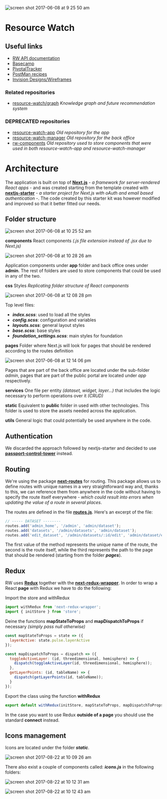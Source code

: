 ![screen shot 2017-06-08 at 9 25 50 am](https://user-images.githubusercontent.com/545342/26916938-86333e38-4c2c-11e7-952c-012bd65700a5.png)

# Resource Watch

## Useful links

* [RW API documentation](https://resource-watch.github.io/doc-api/)
* [Basecamp](https://basecamp.com/1756858/projects/8955129)
* [PivotalTracker](https://www.pivotaltracker.com/n/projects/1374154)
* [PostMan recipes](https://www.getpostman.com/collections/5f3e83c82ad5a6066657)
* [Invision Designs/Wireframes](https://projects.invisionapp.com/d/main/default/#/projects/prototypes/11337456)

### Related repositories

* [resource-watch/graph](https://github.com/resource-watch/graph) _Knowledge graph and future recommendation system_

### DEPRECATED repositories

* [resource-watch-app](https://github.com/resource-watch/resource-watch-app/) _Old repository for the app_ 
* [resource-watch-manager](https://github.com/resource-watch/resource-watch-manager/) _Old repository for the back office_ 
* [rw-components](https://github.com/resource-watch/rw-components/) _Old repository used to store components that were used in both resource-watch-app and resource-watch-manager_ 

# Architecture

The application is built on top of [**Next.js**](https://github.com/zeit/next.js/) - _a framework for server-rendered React apps_ - and was created starting from the template created with [**nextjs-starter**](https://github.com/iaincollins/nextjs-starter) - _a starter project for Next.js with oAuth and email based authentication_ -. The code created by this starter kit was however modified and improved so that it better fitted our needs.

## Folder structure

![screen shot 2017-06-08 at 10 25 52 am](https://user-images.githubusercontent.com/545342/26919119-e2963ea2-4c34-11e7-9743-c8f22a10181e.png)

**components** React components _(.js file extension instead of .jsx due to Next.js)_

![screen shot 2017-06-08 at 10 28 26 am](https://user-images.githubusercontent.com/545342/26919216-3ed12d26-4c35-11e7-88db-933be59cc9cb.png)

Application components under **app** folder and back office ones under **admin**. The rest of folders are used to store components that could be used in any of the two.

**css** Styles _Replicating folder structure of React components_

![screen shot 2017-06-08 at 12 08 28 pm](https://user-images.githubusercontent.com/545342/26923714-3a379242-4c43-11e7-95b2-cc0d3ddc2179.png)

Top level files:

- _**index.scss**_: used to load all the styles
- _**config.scss**_: configuration and variables
- _**layouts.scss**_: general layout styles
- _**base.scss**_: base styles
- _**foundation_settings.scss**_: main styles for foundation

**pages** Folder where Next.js will look for pages that should be rendered according to the routes definition

![screen shot 2017-06-08 at 12 14 06 pm](https://user-images.githubusercontent.com/545342/26923943-fdd8662c-4c43-11e7-94d4-5075612c4221.png)

Pages that are part of the back office are located under the sub-folder _admin_, pages that are part of the public portal are located under _app_ respectively.

**services** One file per entity _(dataset, widget, layer...)_ that includes the logic necessary to perform operations over it _(CRUD)_

**static** Equivalent to **public** folder in used with other technologies. This folder is used to store the assets needed across the application.

**utils** General logic that could potentially be used anywhere in the code.


## Authentication

We discarded the approach followed by nextjs-starter and decided to use [**passport-control-tower**](https://github.com/control-tower/passport-control-tower) instead.

## Routing

We're using the package [**next-routes**](https://www.npmjs.com/package/next-routes) for routing. This package allows us to define routes with unique names in a very straightforward way and, thanks to this, we can reference them from anywhere in the code without having to specify the route itself everywhere - _which could result into errors when updating the value of a route in several places_.

The routes are defined in the file [**routes.js**](/routes.js). Here's an excerpt of the file:

``` javascript
// ----- DATASET --------
routes.add('admin_home', '/admin', 'admin/dataset');
routes.add('datasets', '/admin/datasets', 'admin/dataset');
routes.add('edit_dataset', '/admin/datasets/:id/edit', 'admin/dataset/edit');
```

The first value of the method represents the unique name of the route, the second is the route itself, while the third represents the path to the page that should be rendered (starting from the folder **_pages_**).

## Redux

RW uses [**Redux**](http://redux.js.org/) together with the [**next-redux-wrapper**](https://github.com/kirill-konshin/next-redux-wrapper). In order to wrap a React **page** with Redux we have to do the following:

Import the store and withRedux

``` javascript
import withRedux from 'next-redux-wrapper';
import { initStore } from 'store';
```

Deine the functions **mapStateToProps** and **mapDispatchToProps** if necessary _(simply pass null otherwise)_

``` javascript
const mapStateToProps = state => ({
  layerActive: state.pulse.layerActive
});

const mapDispatchToProps = dispatch => ({
  toggleActiveLayer: (id, threedimensional, hemisphere) => {
    dispatch(toggleActiveLayer(id, threedimensional, hemisphere));
  },
  getLayerPoints: (id, tableName) => {
    dispatch(getLayerPoints(id, tableName));
  }
});
```

Export the class using the function **withRedux**

``` javascript
export default withRedux(initStore, mapStateToProps, mapDispatchToProps)(LayerNavDropdown);
```

In the case you want to use Redux **outside of a page** you should use the standard **connect** instead.

## Icons management

Icons are located under the folder _**static**_.

![screen shot 2017-08-22 at 10 09 26 am](https://user-images.githubusercontent.com/545342/29555191-23a68532-8722-11e7-9ea6-e517b916635a.png)

There also exist a couple of components called: _**icons.js**_ in the following folders:

![screen shot 2017-08-22 at 10 12 31 am](https://user-images.githubusercontent.com/545342/29555316-8e066514-8722-11e7-998a-55a0ed1c61c2.png)

![screen shot 2017-08-22 at 10 12 43 am](https://user-images.githubusercontent.com/545342/29555331-94800f8a-8722-11e7-9bdb-1ebb45248552.png)
